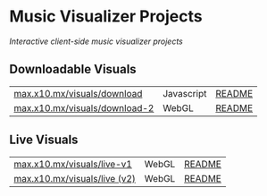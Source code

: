 # Music Visualizer Projects
_Interactive client-side music visualizer projects_

## Downloadable Visuals
|  |  |  |
| --- | --- | --- | 
| [max.x10.mx/visuals/download](https://max.x10.mx/visuals/download/) | Javascript | [README](https://github.com/composedbymax/music-visualizer/blob/main/download-visuals/js/README.md) |
| [max.x10.mx/visuals/download-2](https://max.x10.mx/visuals/download-2) | WebGL | [README](https://github.com/composedbymax/music-visualizer/blob/main/download-visuals/webgl/README.md) |


## Live Visuals
|  |  |  |
| --- | --- | --- | 
| [max.x10.mx/visuals/live-v1](https://max.x10.mx/visuals/live-v1/) | WebGL | [README](https://github.com/composedbymax/music-visualizer/blob/main/live-visuals/webgl/v1/README.md) |
| [max.x10.mx/visuals/live (v2)](https://max.x10.mx/visuals/live/) | WebGL | [README](https://github.com/composedbymax/music-visualizer/blob/main/live-visuals/webgl/v2/README.md) |